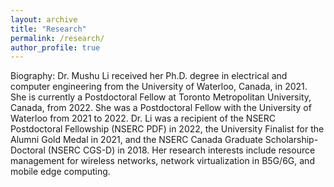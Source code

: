 ```yaml
---
layout: archive
title: "Research"
permalink: /research/
author_profile: true
---
```



Biography: Dr. Mushu Li received her Ph.D. degree in electrical and computer engineering from the University of Waterloo, Canada, in 2021. She is currently a Postdoctoral Fellow at Toronto Metropolitan University, Canada, from 2022. She was a Postdoctoral Fellow with the University of Waterloo from 2021 to 2022.  Dr. Li was a recipient of the NSERC Postdoctoral Fellowship (NSERC PDF) in 2022, the University Finalist for the Alumni Gold Medal in 2021, and the NSERC Canada Graduate Scholarship-Doctoral (NSERC CGS-D) in 2018.  Her research interests include resource management for wireless networks, network virtualization in B5G/6G, and mobile edge computing.
